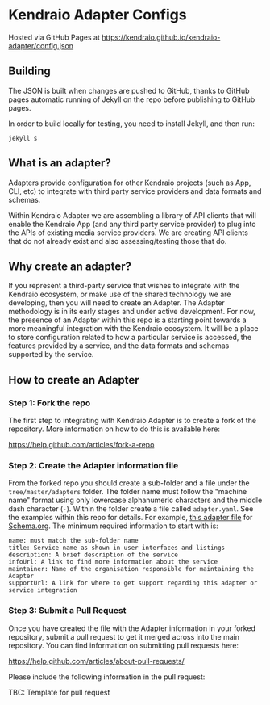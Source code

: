 # Kendraio Adapter Configs

Hosted via GitHub Pages at
https://kendraio.github.io/kendraio-adapter/config.json

## Building
The JSON is built when changes are pushed to GitHub, thanks to GitHub pages automatic 
running of Jekyll on the repo before publishing to GitHub pages.

In order to build locally for testing, you need to install Jekyll, and then run:

    jekyll s

## What is an adapter?

Adapters provide configuration for other Kendraio projects (such as App, CLI, etc) to integrate with third party service providers and data formats and schemas. 

Within Kendraio Adapter we are assembling a library of API clients that will enable the Kendraio App (and any third party service provider) to plug into the APIs of existing media service providers. We are creating API clients that do not already exist and also assessing/testing those that do. 

## Why create an adapter?

If you represent a third-party service that wishes to integrate with the Kendraio ecosystem, or make use of the shared technology we are developing, then you will need to create an Adapter. 
The Adapter methodology is in its early stages and under active development. For now, the presence of an Adapter within this repo is a starting point towards a more meaningful integration with the Kendraio ecosystem. It will be a place to store configuration related to how a particular service is accessed, the features provided by a service, and the data formats and schemas supported by the service.

## How to create an Adapter

### Step 1: Fork the repo

The first step to integrating with Kendraio Adapter is to create a fork of the repository. More information on how to do this is available here:

https://help.github.com/articles/fork-a-repo

### Step 2: Create the Adapter information file

From the forked repo you should create a sub-folder and a file under the `tree/master/adapters` folder. The folder name must follow the "machine name" format using only lowercase alphanumeric characters and the middle dash character (`-`). 
Within the folder create a file called `adapter.yaml`. See the examples within this repo for details. For example, [this adapter file](https://github.com/kendraio/kendraio-adapter/blob/master/adapters/schema/adapter.yaml) for [Schema.org](http://schema.org). The minimum required information to start with is:

    name: must match the sub-folder name
    title: Service name as shown in user interfaces and listings
    description: A brief description of the service
    infoUrl: A link to find more information about the service
    maintainer: Name of the organisation responsible for maintaining the Adapter
    supportUrl: A link for where to get support regarding this adapter or service integration

### Step 3: Submit a Pull Request

Once you have created the file with the Adapter information in your forked repository, submit a pull request to get it merged across into the main repository. You can find information on submitting pull requests here:

https://help.github.com/articles/about-pull-requests/

Please include the following information in the pull request:

TBC: Template for pull request
